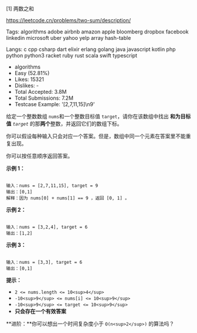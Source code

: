 [1] 两数之和  

https://leetcode.cn/problems/two-sum/description/

Tags:   algorithms   adobe   airbnb   amazon   apple   bloomberg   dropbox   facebook   linkedin   microsoft   uber   yahoo   yelp   array   hash-table 

Langs:  c   cpp   csharp   dart   elixir   erlang   golang   java   javascript   kotlin   php   python   python3   racket   ruby   rust   scala   swift   typescript 

* algorithms
* Easy (52.81%)
* Likes:    15321
* Dislikes: -
* Total Accepted:    3.8M
* Total Submissions: 7.2M
* Testcase Example:  '[2,7,11,15]\n9'

给定一个整数数组 `nums`和一个整数目标值 `target`，请你在该数组中找出 **和为目标值** *`target`* 的那**两个**整数，并返回它们的数组下标。

你可以假设每种输入只会对应一个答案。但是，数组中同一个元素在答案里不能重复出现。

你可以按任意顺序返回答案。

**示例 1：**

```

输入：nums = [2,7,11,15], target = 9
输出：[0,1]
解释：因为 nums[0] + nums[1] == 9 ，返回 [0, 1] 。
```

**示例 2：**

```

输入：nums = [3,2,4], target = 6
输出：[1,2]
```

**示例 3：**

```

输入：nums = [3,3], target = 6
输出：[0,1]
```

**提示：**

* `2 <= nums.length <= 10<sup>4</sup>`
* `-10<sup>9</sup> <= nums[i] <= 10<sup>9</sup>`
* `-10<sup>9</sup> <= target <= 10<sup>9</sup>`
* **只会存在一个有效答案**

**进阶：**你可以想出一个时间复杂度小于 `O(n<sup>2</sup>)` 的算法吗？